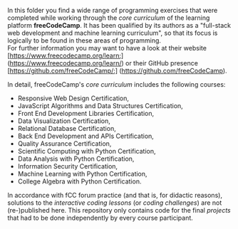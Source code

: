 In this folder you find a wide range of programming exercises that were completed while working through the *core curriculum* of the learning platform **freeCodeCamp**. It has been qualified by its authors as a "full-stack web development and machine learning curriculum", so that its focus is logically to be found in these areas of programming.  
For further information you may want to have a look at their website [https://www.freecodecamp.org/learn:] (https://www.freecodecamp.org/learn/) or their GitHub presence [https://github.com/freeCodeCamp/:] (https://github.com/freeCodeCamp).  

In detail, freeCodeCamp's *core curriculum* includes the following courses:  
* Responsive Web Design Certification,
* JavaScript Algorithms and Data Structures Certification,
* Front End Development Libraries Certification,
* Data Visualization Certification,
* Relational Database Certification,
* Back End Development and APIs Certification,
* Quality Assurance Certification,
* Scientific Computing with Python Certification,
* Data Analysis with Python Certification,
* Information Security Certification,
* Machine Learning with Python Certification,
* College Algebra with Python Certification.  

In accordance with fCC forum practice (and that is, for didactic reasons), solutions to the *interactive coding lessons* (or *coding challenges*) are not (re-)published here. This repository only contains code for the final *projects* that had to be done independently by every course participant.  
